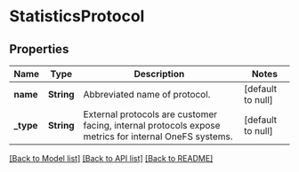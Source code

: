 # StatisticsProtocol

## Properties
Name | Type | Description | Notes
------------ | ------------- | ------------- | -------------
**name** | **String** | Abbreviated name of protocol. | [default to null]
**_type** | **String** | External protocols are customer facing, internal protocols expose metrics for internal OneFS systems. | [default to null]

[[Back to Model list]](../README.md#documentation-for-models) [[Back to API list]](../README.md#documentation-for-api-endpoints) [[Back to README]](../README.md)


